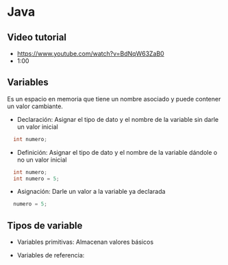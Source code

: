 # Java

## Video tutorial

- <https://www.youtube.com/watch?v=BdNqW63ZaB0>
- 1:00

## Variables

Es un espacio en memoria que tiene un nombre asociado y puede contener un valor cambiante.

- Declaración: Asignar el tipo de dato y el nombre de la variable sin darle un valor inicial

``` java
  int numero;
```

- Definición: Asignar el tipo de dato y el nombre de la variable dándole o no un valor inicial

```java
  int numero;
  int numero = 5;
```

- Asignación: Darle un valor a la variable ya declarada

```java
  numero = 5;
```

## Tipos de variable

- Variables primitivas: Almacenan valores básicos

- Variables de referencia: